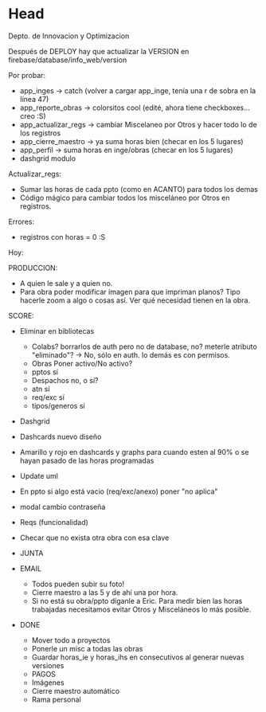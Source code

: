 # Head
Depto. de Innovacion y Optimizacion

Después de DEPLOY hay que actualizar la VERSION en firebase/database/info_web/version
 
 Por probar:
 - app_inges -> catch (volver a cargar app_inge, tenía una r de sobra en la línea 47)
 - app_reporte_obras -> colorsitos cool (edité, ahora tiene checkboxes... creo :S)
 - app_actualizar_regs -> cambiar Miscelaneo por Otros y hacer todo lo de los registros
 - app_cierre_maestro -> ya suma horas bien (checar en los 5 lugares)
 - app_perfil -> suma horas en inge/obras (checar en los 5 lugares)
 - dashgrid modulo
  
  
 Actualizar_regs:
 - Sumar las horas de cada ppto (como en ACANTO) para todos los demas
 - Código mágico para cambiar todos los misceláneo por Otros en registros.

 Errores:
 - registros con horas = 0 :S
 
Hoy:

PRODUCCION:
  - A quien le sale y a quien no.
  - Para obra poder modificar imagen para que impriman planos? Tipo hacerle zoom a algo o cosas así. Ver qué necesidad tienen en la obra.

 
SCORE:
  
  - Eliminar en bibliotecas
    - Colabs? borrarlos de auth pero no de database, no? meterle atributo "eliminado"? -> No, sólo en auth. lo demás es con permisos.
    - Obras Poner activo/No activo?
    - pptos sí
    - Despachos no, o sí?
    - atn sí
    - req/exc sí
    - tipos/generos sí
  - Dashgrid
  - Dashcards nuevo diseño
  - Amarillo y rojo en dashcards y graphs para cuando esten al 90% o se hayan pasado de las horas programadas
  - Update uml
  - En ppto si algo está vacio (req/exc/anexo) poner "no aplica"
  - modal cambio contraseña
  - Reqs (funcionalidad)
  - Checar que no exista otra obra con esa clave

- JUNTA
  
- EMAIL
  - Todos pueden subir su foto!
  - Cierre maestro a las 5 y de ahí una por hora.
  - Si no está su obra/ppto díganle a Eric. Para medir bien las horas trabajadas necesitamos evitar Otros y Misceláneos lo más posible.
  
- DONE
  - Mover todo a proyectos
  - Ponerle un misc a todas las obras
  - Guardar horas_ie y horas_ihs en consecutivos al generar nuevas versiones
  - PAGOS
  - Imágenes
  - Cierre maestro automático
  - Rama personal
